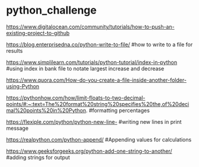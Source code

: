 # python_challenge

https://www.digitalocean.com/community/tutorials/how-to-push-an-existing-project-to-github

https://blog.enterprisedna.co/python-write-to-file/ #how to write to a file for results

https://www.simplilearn.com/tutorials/python-tutorial/index-in-python #using index in bank file to notate largest increase and decrease

https://www.quora.com/How-do-you-create-a-file-inside-another-folder-using-Python

https://pythonhow.com/how/limit-floats-to-two-decimal-points/#:~:text=The%20format%20string%20specifies%20the,of%20decimal%20points%20in%20Python. #formatting percentages

https://flexiple.com/python/python-new-line- #writing new lines in print message

https://realpython.com/python-append/ #Appending values for calculations

https://www.geeksforgeeks.org/python-add-one-string-to-another/ #adding strings for output
